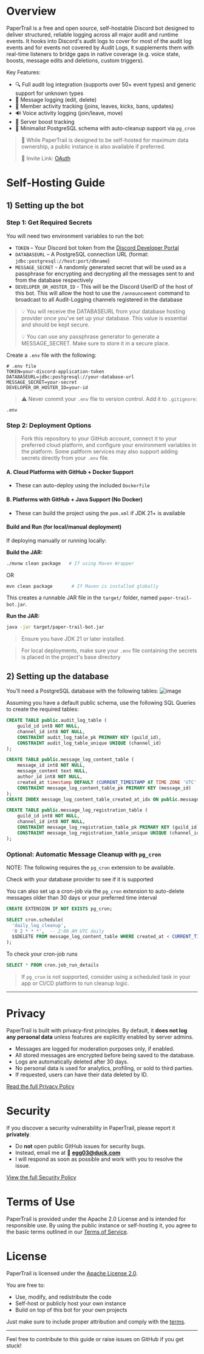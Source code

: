 # Overview
PaperTrail is a free and open source, self-hostable Discord bot designed to deliver structured, reliable logging across all major audit and runtime events. It hooks into Discord's audit logs to cover for most of the audit log events and for events not covered by Audit Logs, it supplements them with real-time listeners to bridge gaps in native coverage (e.g. voice state, boosts, message edits and deletions, custom triggers).

Key Features:

- 🔍 Full audit log integration (supports over 50+ event types) and generic support for unknown types
- 💬 Message logging  (edit, delete)
- 👤 Member activity tracking (joins, leaves, kicks, bans, updates)
- 🔊 Voice activity logging (join/leave, move)
- 🚀 Server boost tracking
- 🧱 Minimalist PostgreSQL schema with auto-cleanup support via `pg_cron`

> 🔐 While PaperTrail is designed to be self-hosted for maximum data ownership, a public instance is also available if preferred.
> 
> 📎 Invite Link: [OAuth](https://discord.com/oauth2/authorize?client_id=1381658412550590475)

# Self-Hosting Guide

## 1) Setting up the bot
### Step 1: Get Required Secrets

You will need two environment variables to run the bot:

- `TOKEN` – Your Discord bot token from the [Discord Developer Portal](https://discord.com/developers/applications)
- `DATABASEURL` – A PostgreSQL connection URL (format: `jdbc:postgresql://host:port/dbname`)
- `MESSAGE_SECRET` - A randomly generated secret that will be used as a passphrase for encrypting and decrypting all the messages sent to and from the database respectively
- `DEVELOPER_OR_HOSTER_ID` - This will be the Discord UserID of the host of this bot. This will allow the host to use the `/announcement` command to broadcast to all Audit-Logging channels registered in the database
> 💡 You will receive the DATABASEURL from your database hosting provider once you've set up your database. This value is essential and should be kept secure.
> 
> 💡 You can use any passphrase generator to generate a MESSAGE_SECRET. Make sure to store it in a secure place.

Create a `.env` file with the following:

```env
# .env file
TOKEN=your-discord-application-token
DATABASEURL=jdbc:postgresql://your-database-url
MESSAGE_SECRET=your-secret
DEVELOPER_OR_HOSTER_ID=your-id
```

> ⚠️ Never commit your `.env` file to version control. Add it to `.gitignore`:

```gitignore
.env
```


### Step 2: Deployment Options
> Fork this repository to your GitHub account, connect it to your preferred cloud platform, and configure your environment variables in the platform. Some paltform services may also support adding secrets directly from your `.env` file.
#### A. Cloud Platforms with GitHub + Docker Support

- These can auto-deploy using the included `Dockerfile`

#### B. Platforms with GitHub + Java Support (No Docker)

- These can build the project using the `pom.xml` if JDK 21+ is available

#### Build and Run (for local/manual deployment)

If deploying manually or running locally:

**Build the JAR:**

```sh
./mvnw clean package   # If using Maven Wrapper
```
 OR
```sh
mvn clean package       # If Maven is installed globally
```
This creates a runnable JAR file in the `target/` folder, named `paper-trail-bot.jar`.

**Run the JAR:**

```sh
java -jar target/paper-trail-bot.jar
```

> Ensure you have JDK 21 or later installed.

> For local deployments, make sure your `.env` file containing the secrets is placed in the project's base directory


## 2) Setting up the database

You’ll need a PostgreSQL database with the following tables:
![image](https://github.com/user-attachments/assets/5e56e80c-70e0-4bde-8bcf-0b48933a72af)

Assuming you have a default public schema, use the following SQL Queries to create the required tables:

```SQL
CREATE TABLE public.audit_log_table (
	guild_id int8 NOT NULL,
	channel_id int8 NOT NULL,
	CONSTRAINT audit_log_table_pk PRIMARY KEY (guild_id),
	CONSTRAINT audit_log_table_unique UNIQUE (channel_id)
);

CREATE TABLE public.message_log_content_table (
	message_id int8 NOT NULL,
	message_content text NULL,
	author_id int8 NOT NULL,
	created_at timestamp DEFAULT (CURRENT_TIMESTAMP AT TIME ZONE 'UTC'::text) NOT NULL,
	CONSTRAINT message_log_content_table_pk PRIMARY KEY (message_id)
);
CREATE INDEX message_log_content_table_created_at_idx ON public.message_log_content_table USING btree (created_at);

CREATE TABLE public.message_log_registration_table (
	guild_id int8 NOT NULL,
	channel_id int8 NOT NULL,
	CONSTRAINT message_log_registration_table_pk PRIMARY KEY (guild_id),
	CONSTRAINT message_log_registration_table_unique UNIQUE (channel_id)
);
```
### Optional: Automatic Message Cleanup with `pg_cron`

NOTE: The following requires the `pg_cron` extension to be available.

Check with your database provider to see if it is supported

You can also set up a cron-job via the `pg_cron` extension to auto-delete messages older than 30 days or your preferred time interval
```SQL
CREATE EXTENSION IF NOT EXISTS pg_cron;

SELECT cron.schedule(
  'daily_log_cleanup',
  '0 2 * * *',  -- 2:00 AM UTC daily
  $$DELETE FROM message_log_content_table WHERE created_at < CURRENT_TIMESTAMP AT TIME ZONE 'UTC' - INTERVAL '30 days';$$
);
```

To check your cron-job runs
```SQL
SELECT * FROM cron.job_run_details
```

> If `pg_cron` is not supported, consider using a scheduled task in your app or CI/CD platform to run cleanup logic.

---

# Privacy

PaperTrail is built with privacy-first principles. By default, it **does not log any personal data** unless features are explicitly enabled by server admins.

- Messages are logged for moderation purposes only, if enabled.
- All stored messages are encrypted before being saved to the database.
- Logs are automatically deleted after 30 days.
- No personal data is used for analytics, profiling, or sold to third parties.
- If requested, users can have their data deleted by ID.

[Read the full Privacy Policy](./PRIVACY.md)

# Security

If you discover a security vulnerability in PaperTrail, please report it **privately**.

- Do **not** open public GitHub issues for security bugs.
- Instead, email me at 📧 **egg03@duck.com**
- I will respond as soon as possible and work with you to resolve the issue.

[View the full Security Policy](./SECURITY.md)

# Terms of Use

PaperTrail is provided under the Apache 2.0 License and is intended for responsible use. By using the public instance or self-hosting it, you agree to the basic terms outlined in our [Terms of Service](./TERMS.md).

# License

PaperTrail is licensed under the [Apache License 2.0](./LICENSE).

You are free to:
- Use, modify, and redistribute the code
- Self-host or publicly host your own instance
- Build on top of this bot for your own projects

Just make sure to include proper attribution and comply with the [terms](https://www.apache.org/licenses/LICENSE-2.0).

---
Feel free to contribute to this guide or raise issues on GitHub if you get stuck!

